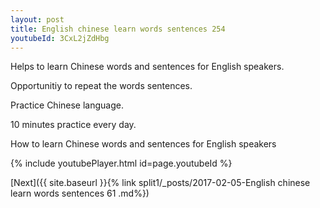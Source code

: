 ```yaml
---
layout: post
title: English chinese learn words sentences 254 
youtubeId: 3CxL2jZdHbg
---
```

 
 
Helps to learn Chinese words and sentences for English speakers.

Opportunitiy to repeat the words sentences. 

Practice Chinese language. 
 
10 minutes practice every day. 
 
How to learn Chinese words and sentences for English speakers 
 
{% include youtubePlayer.html id=page.youtubeId %}
 
 
[Next]({{ site.baseurl }}{% link  split1/_posts/2017-02-05-English chinese learn words sentences 61 .md%})
 
